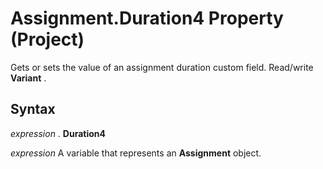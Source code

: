 
# Assignment.Duration4 Property (Project)

 Gets or sets the value of an assignment duration custom field. Read/write **Variant** .


## Syntax

 _expression_ . **Duration4**

 _expression_ A variable that represents an **Assignment** object.

